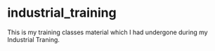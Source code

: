 # industrial_training

This is my training classes material which I had undergone during my Industrial Traning.
